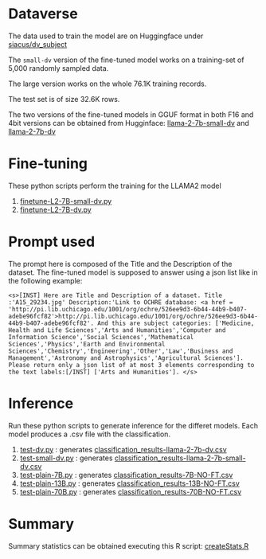 # Dataverse
The data used to train the model are on Huggingface under [siacus/dv_subject](https://huggingface.co/datasets/siacus/dv_subject)

The `small-dv` version of the fine-tuned model works on a training-set of 5,000 randomly sampled data.

The large version works on the whole 76.1K training records.

The test set is of size 32.6K rows.

The two versions of the fine-tuned models in GGUF format in both F16 and 4bit versions can be obtained from Hugginface: [llama-2-7b-small-dv](https://huggingface.co/siacus/llama-2-7b-small-dv) and [llama-2-7b-dv](https://huggingface.co/siacus/llama-2-7b-dv)

# Fine-tuning
These python scripts perform the training for the LLAMA2 model
1. [finetune-L2-7B-small-dv.py](finetune-L2-7B-small-dv.py)
2. [finetune-L2-7B-dv.py](finetune-L2-7B-dv.py)

# Prompt used
The prompt here is composed of the Title and the Description of the dataset. The fine-tuned model is supposed to answer using a json list like in the following example:

`<s>[INST] Here are Title and Description of a dataset. Title :'A15_29234.jpg' Description:'Link to OCHRE database: <a href = 'http://pi.lib.uchicago.edu/1001/org/ochre/526ee9d3-6b44-44b9-b407-adebe96fcf82'>http://pi.lib.uchicago.edu/1001/org/ochre/526ee9d3-6b44-44b9-b407-adebe96fcf82'. And this are subject categories: ['Medicine, Health and Life Sciences','Arts and Humanities','Computer and Information Science','Social Sciences','Mathematical Sciences','Physics','Earth and Environmental Sciences','Chemistry','Engineering','Other','Law','Business and Management','Astronomy and Astrophysics','Agricultural Sciences']. Please return only a json list of at most 3 elements corresponding to the text labels:[/INST] ['Arts and Humanities']. </s>`

# Inference
Run these python scripts to generate inference for the differet models. Each model produces a .csv file with the classification.

1. [test-dv.py](test-dv.py) : generates [classification_results-llama-2-7b-dv.csv](classification_results-llama-2-7b-dv.csv)
2. [test-small-dv.py](test-small-dv.py) : generates [classification_results-llama-2-7b-small-dv.csv](classification_results-llama-2-7b-small-dv.csv)
3. [test-plain-7B.py](test-plain-7B.py) : generates [classification_results-7B-NO-FT.csv](classification_results-7B-NO-FT.csv)
4. [test-plain-13B.py](test-plain-13B.py) : generates [classification_results-13B-NO-FT.csv](classification_results-13B-NO-FT.csv)
5. [test-plain-70B.py](test-plain-70B.py) : generates [classification_results-70B-NO-FT.csv](classification_results-70B-NO-FT.csv)

# Summary
Summary statistics can be obtained executing this R script: [createStats.R](createStats.R)

